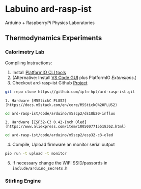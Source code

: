 # Labuino ard-rasp-ist
Arduino + RaspberryPi Physics Laboratories

## Thermodynamics Experiments

### Calorimetry Lab 

Compiling Instructions:  
1. Install [PlatformIO CLI tools](https://docs.platformio.org/en/latest/core/installation/methods/installer-script.html#super-quick-macos-linux)
2. (Alternative: Install [VS Code GUI](https://code.visualstudio.com) plus PlatformIO *Extensions*.)
3. Checkout ard-rasp-ist Github [Project](https://github.com/ipfn-hpl/ard-rasp-ist)
```bash
git repo clone https://github.com/ipfn-hpl/ard-rasp-ist.git 
```
    1. Hardware [M5StickC PLUS2](https://docs.m5stack.com/en/core/M5StickC%20PLUS2)
```bash
cd ard-rasp-ist/code/arduino/m5scp2/ds18b20-influx
```
    2. Hardware [ESP32-C3 0.42-Inch Oled](https://www.aliexpress.com/item/1005007715518362.html)
```bash
cd ard-rasp-ist/code/arduino/m5scp2/esp32-c3-oled
```
4. Compile, Upload firmware an monitor serial output
```bash
pio run -t upload -t monitor
```
5. If necessary change the WiFi SSID/passords in `include/arduino_secrets.h` 

### Stirling Engine
